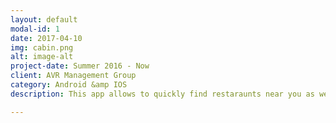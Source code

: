 ```yaml
---
layout: default
modal-id: 1
date: 2017-04-10
img: cabin.png
alt: image-alt
project-date: Summer 2016 - Now
client: AVR Management Group
category: Android &amp IOS
description: This app allows to quickly find restaraunts near you as well as get coupons and can help to find discounts. It also has an Augmented Reality feature which shows on your phone camera surface places near you in real-time. I am a project manager and lead developer.

---
```

